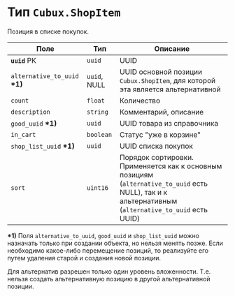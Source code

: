 Тип `Cubux.ShopItem`
====================

Позиция в списке покупок.

Поле | Тип | Описание
---- | --- | --------
**`uuid`** PK        | `uuid`      | UUID
`alternative_to_uuid` **\*1)** | `uuid`, NULL | UUID основной позиции `Cubux.ShopItem`, для которой эта является альтернативной
`count`              | `float`     | Количество
`description`        | `string`    | Комментарий, описание
`good_uuid` **\*1)** | `uuid`      | UUID товара из справочника
`in_cart`            | `boolean`   | Статус "уже в корзине"
`shop_list_uuid` **\*1)** | `uuid` | UUID списка покупок
`sort`               | `uint16`    | Порядок сортировки. Применяется как к основным позициям (`alternative_to_uuid` есть NULL), так и к альтернативным (`alternative_to_uuid` есть UUID)

**\*1)** Поля `alternative_to_uuid`, `good_uuid` и `shop_list_uuid`
можно назначать только при создании объекта, но нельзя менять позже.
Если необходимо какое-либо перемещение позиций, то реализуйте его путем
удаления старой и создания новой позиции.

Для альтернатив разрешен только один уровень вложенности. Т.е. нельзя
создать альтернативную позицию в другой альтернативной позиции.
